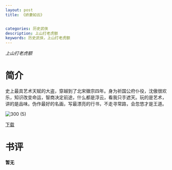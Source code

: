 ```yaml
---
layout: post
title: 《娇妻如云》


categories: 历史武侠
description: 上山打老虎额
keywords: 历史武侠，上山打老虎额
---
```


*上山打老虎额*

# 简介

史上最具艺术天赋的大盗，穿越到了北宋徽宗四年。身为祈国公府仆役，沈傲很欢乐，知识改变命运，智商决定前途，什么都是浮云，看我只手遮天。玩的是艺术，讲的是品味。伪作最好的名画，写最漂亮的行书，不走寻常路，会忽悠才是王道。

![300 (5)](http://tva3.sinaimg.cn/large/008dGP0Fgy1gu0gt3cn91j304605kaa6.jpg)

[下载](https://link.jscdn.cn/1drv/aHR0cHM6Ly8xZHJ2Lm1zL3QvcyFBaGU2R2dNWmVFb2poUmJCWE9hRm5pTFlUUmJBP2U9MHlmdEFi.txt)
# 书评
**暂无**